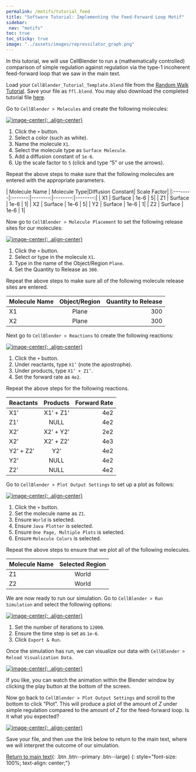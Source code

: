 ```yaml
---
permalink: /motifs/tutorial_feed
title: "Software Tutorial: Implementing the Feed-Forward Loop Motif"
sidebar:
 nav: "motifs"
toc: true
toc_sticky: true
image: "../assets/images/repressilator_graph.png"
---
```


In this tutorial, we will use CellBlender to run a (mathematically controlled) comparison of simple regulation against regulation via the type-1 incoherent feed-forward loop that we saw in the main text.

Load your `CellBlender_Tutorial_Template.blend` file from the [Random Walk Tutorial](../prologue/tutorial-random-walk). Save your file as `ffl.blend`. You may also download the completed tutorial file <a href="../tutorials/incoher_ffl.blend" download="incoher_ffl.blend">here</a>.

Go to `CellBlender > Molecules` and create the following molecules:

[![image-center](../assets/images/600px/motifs_norm1.png){: .align-center}](../assets/images/motifs_norm1.png)

1. Click the `+` button.
2. Select a color (such as white).
3. Name the molecule `X1`.
4. Select the molecule type as `Surface Molecule`.
5. Add a diffusion constant of `1e-6`.
6. Up the scale factor to `5` (click and type “5” or use the arrows).

Repeat the above steps to make sure that the following molecules are entered with the appropriate parameters.

| Molecule Name | Molecule Type|Diffusion Constant| Scale Factor|
|:--------|:-------:|--------:|--------:|--------:|
| X1  | Surface  | 1e-6  | 5|
| Z1  | Surface  | 1e-6  | 1|
| X2  | Surface  | 1e-6  | 5|
| Y2  | Surface  | 1e-6  | 1|
| Z2  | Surface  | 1e-6  | 1|

Now go to `CellBlender > Molecule Placement` to set the following release sites for our molecules:

[![image-center](../assets/images/600px/motifs_norm3.png){: .align-center}](../assets/images/motifs_norm3.png)

1. Click the `+` button.
2. Select or type in the molecule `X1`.
3. Type in the name of the Object/Region `Plane`.
4. Set the Quantity to Release as `300`.

Repeat the above steps to make sure all of the following molecule release sites are entered.

| Molecule Name | Object/Region|Quantity to Release|
|:--------|:-------:|--------:|
| X1  | Plane | 300 |
| X2  | Plane | 300 |

Next go to `CellBlender > Reactions` to create the following reactions:

[![image-center](../assets/images/600px/motifs_norm4.png){: .align-center}](../assets/images/motifs_norm4.png)

1. Click the `+` button.
2. Under reactants, type `X1’` (note the apostrophe).
3. Under products, type `X1’ + Z1’`.
4. Set the forward rate as `4e2`.

Repeat the above steps for the following reactions.

| Reactants |Products|Forward Rate|
|:--------|:-------:|--------:|
| X1’  | X1’ + Z1’ | 4e2 |
| Z1’  | NULL | 4e2 |
| X2’  | X2’ + Y2’ | 2e2 |
| X2’  | X2’ + Z2’ | 4e3 |
|Y2’ + Z2’| Y2’|4e2|
| Y2’  | NULL | 4e2 |
| Z2’  | NULL | 4e2 |

Go to `CellBlender > Plot Output Settings` to set up a plot as follows:

[![image-center](../assets/images/600px/motifs_norm6.png){: .align-center}](../assets/images/motifs_norm6.png)

1. Click the `+` button.
2. Set the molecule name as `Z1`.
3. Ensure `World` is selected.
4. Ensure `Java Plotter` is selected.
5. Ensure `One Page, Multiple Plots` is selected.
6. Ensure `Molecule Colors` is selected.

Repeat the above steps to ensure that we plot all of the following molecules.

| Molecule Name|Selected Region|
|:--------|:-------:|
| Z1| World|
| Z2| World|

We are now ready to run our simulation. Go to `CellBlender > Run Simulation` and select the following options:

[![image-center](../assets/images/600px/motifs_norm7.png){: .align-center}](../assets/images/motifs_norm7.png)

1. Set the number of iterations to `12000`.
2. Ensure the time step is set as `1e-6`.
3. Click `Export & Run`.

Once the simulation has run, we can visualize our data with `CellBlender > Reload Visualization Data`.

[![image-center](../assets/images/600px/motifs_norm8.png){: .align-center}](../assets/images/motifs_norm8.png)

If you like, you can watch the animation within the Blender window by clicking the play button at the bottom of the screen.

Now go back to `CellBlender > Plot Output Settings` and scroll to the bottom to click “Plot”. This will produce a plot of the amount of *Z* under simple regulation compared to the amount of *Z* for the feed-forward loop. Is it what you expected?

[![image-center](../assets/images/600px/motifs_norm9.png){: .align-center}](../assets/images/motifs_norm9.png)

Save your file, and then use the link below to return to the main text, where we will interpret the outcome of our simulation.

[Return to main text](feed#why-feedforward-loops-speed-up-response-times){: .btn .btn--primary .btn--large}
{: style="font-size: 100%; text-align: center;"}

